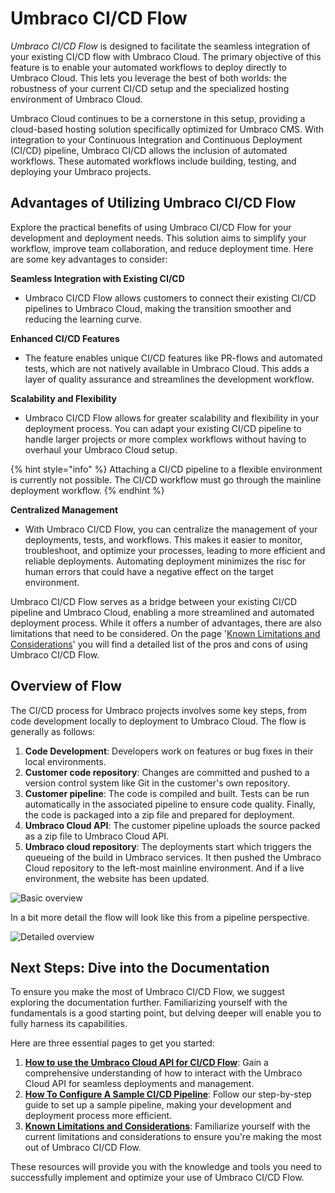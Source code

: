 # Umbraco CI/CD Flow

_Umbraco CI/CD Flow_ is designed to facilitate the seamless integration of your existing CI/CD flow with Umbraco Cloud. The primary objective of this feature is to enable your automated workflows to deploy directly to Umbraco Cloud. This lets you leverage the best of both worlds: the robustness of your current CI/CD setup and the specialized hosting environment of Umbraco Cloud.

Umbraco Cloud continues to be a cornerstone in this setup, providing a cloud-based hosting solution specifically optimized for Umbraco CMS. With integration to your Continuous Integration and Continuous Deployment (CI/CD) pipeline, Umbraco CI/CD allows the inclusion of automated workflows. These automated workflows include building, testing, and deploying your Umbraco projects.

## Advantages of Utilizing Umbraco CI/CD Flow

Explore the practical benefits of using Umbraco CI/CD Flow for your development and deployment needs. This solution aims to simplify your workflow, improve team collaboration, and reduce deployment time. Here are some key advantages to consider:

**Seamless Integration with Existing CI/CD**

* Umbraco CI/CD Flow allows customers to connect their existing CI/CD pipelines to Umbraco Cloud, making the transition smoother and reducing the learning curve.

**Enhanced CI/CD Features**

* The feature enables unique CI/CD features like PR-flows and automated tests, which are not natively available in Umbraco Cloud. This adds a layer of quality assurance and streamlines the development workflow.

**Scalability and Flexibility**

* Umbraco CI/CD Flow allows for greater scalability and flexibility in your deployment process. You can adapt your existing CI/CD pipeline to handle larger projects or more complex workflows without having to overhaul your Umbraco Cloud setup.

{% hint style="info" %}
Attaching a CI/CD pipeline to a flexible environment is currently not possible. The CI/CD workflow must go through the mainline deployment workflow.
{% endhint %}

**Centralized Management**

* With Umbraco CI/CD Flow, you can centralize the management of your deployments, tests, and workflows. This makes it easier to monitor, troubleshoot, and optimize your processes, leading to more efficient and reliable deployments. Automating deployment minimizes the risc for human errors that could have a negative effect on the target environment.

Umbraco CI/CD Flow serves as a bridge between your existing CI/CD pipeline and Umbraco Cloud, enabling a more streamlined and automated deployment process. While it offers a number of advantages, there are also limitations that need to be considered. On the page '[Known Limitations and Considerations](knownlimitationsandconsiderations.md)' you will find a detailed list of the pros and cons of using Umbraco CI/CD Flow.

## Overview of Flow

The CI/CD process for Umbraco projects involves some key steps, from code development locally to deployment to Umbraco Cloud. The flow is generally as follows:

1. **Code Development**: Developers work on features or bug fixes in their local environments.
2. **Customer code repository**: Changes are committed and pushed to a version control system like Git in the customer's own repository.
3. **Customer pipeline**: The code is compiled and built. Tests can be run automatically in the associated pipeline to ensure code quality. Finally, the code is packaged into a zip file and prepared for deployment.
4. **Umbraco Cloud API**: The customer pipeline uploads the source packed as a zip file to Umbraco Cloud API.
5. **Umbraco cloud repository**: The deployments start which triggers the queueing of the build in Umbraco services. It then pushed the Umbraco Cloud repository to the left-most mainline environment. And if a live environment, the website has been updated.

![Basic overview](../../set-up/images/NewBasicFlow.png)

In a bit more detail the flow will look like this from a pipeline perspective.

![Detailed overview](../../set-up/images/NewAdvancedFlow.png)

## Next Steps: Dive into the Documentation

To ensure you make the most of Umbraco CI/CD Flow, we suggest exploring the documentation further. Familiarizing yourself with the fundamentals is a good starting point, but delving deeper will enable you to fully harness its capabilities.

Here are three essential pages to get you started:

1. [**How to use the Umbraco Cloud API for CI/CD Flow**](umbracocloudapi.md): Gain a comprehensive understanding of how to interact with the Umbraco Cloud API for seamless deployments and management.
2. [**How To Configure A Sample CI/CD Pipeline**](samplecicdpipeline/): Follow our step-by-step guide to set up a sample pipeline, making your development and deployment process more efficient.
3. [**Known Limitations and Considerations**](knownlimitationsandconsiderations.md): Familiarize yourself with the current limitations and considerations to ensure you're making the most out of Umbraco CI/CD Flow.

These resources will provide you with the knowledge and tools you need to successfully implement and optimize your use of Umbraco CI/CD Flow.
